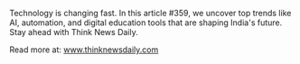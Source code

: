 Technology is changing fast. In this article #359, we uncover top trends like AI, automation, and digital education tools that are shaping India's future. Stay ahead with Think News Daily.

Read more at: www.thinknewsdaily.com